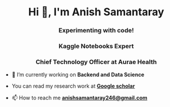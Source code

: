 <h1 align="center">Hi 👋, I'm Anish Samantaray</h1>
<h3 align="center">Experimenting with code!</h3>
<h3 align="center"> Kaggle Notebooks Expert </h3>
<h3 align="center"> Chief Technology Officer at Aurae Health</h3>

- 🔭 I’m currently working on **Backend and Data Science**

-  You can read my research work at  <a href="https://scholar.google.com/citations?user=DjzUICUAAAAJ&hl=en"> **Google scholar** </a>

- 📫 How to reach me **anishsamantaray246@gmail.com**




